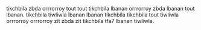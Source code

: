 tikchbila zbda orrrorroy tout tout tikchbila lbanan orrrorroy zbda lbanan tout lbanan.
tikchbila tiwliwla lbanan lbanan tikchbila tikchbila tout tiwliwla orrrorroy orrrorroy zit zbda zit tikchbila tfa7 lbanan tiwliwla.